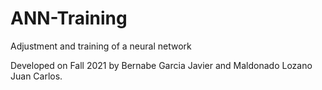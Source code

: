 # ANN-Training
Adjustment and training of a neural network

Developed on Fall 2021 by Bernabe Garcia Javier and Maldonado Lozano Juan Carlos.
